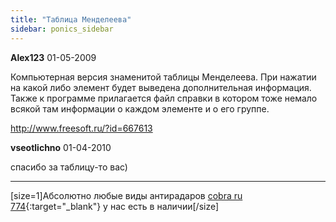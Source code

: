 ```yaml
---
title: "Таблица Менделеева"
sidebar: ponics_sidebar
---
```


**Alex123** 01-05-2009

Компьютерная версия знаменитой таблицы Менделеева. При нажатии на какой либо элемент будет выведена дополнительная информация. Также к программе прилагается файл справки в котором тоже немало всякой там информации о каждом элементе и о его группе. 

http://www.freesoft.ru/?id=667613


**vseotlichno** 01-04-2010

спасибо за таблицу-то вас)

______________________________

[size=1]Абсолютно любые виды антирадаров [cobra ru 774](http://www.i-radar.ru/catalogue/cobra/){:target="_blank"} у нас есть в наличии[/size]


